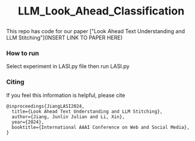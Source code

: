 # <p align=center>LLM_Look_Ahead_Classification</p>
This repo has code for our paper ["Look Ahead Text Understanding and LLM Stitching"](INSERT LINK TO PAPER HERE)

### How to run
Select experiment in LASI.py file then run LASI.py


### Citing

If you feel this information is helpful, please cite
```
@inproceedings{JiangLASI2024,
  title={Look Ahead Text Understanding and LLM Stitching},
  author={Jiang, Junlin Julian and Li, Xin},
  year={2024},
  booktitle={International AAAI Conference on Web and Social Media},
}
```
